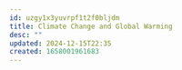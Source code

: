 ```yaml
---
id: uzgy1x3yuvrpf1t2f0bljdm
title: Climate Change and Global Warming
desc: ""
updated: 2024-12-15T22:35
created: 1658001961683
---
```

